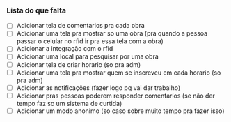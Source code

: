 ### Lista do que falta
- [ ] Adicionar tela de comentarios pra cada obra
- [ ] Adicionar uma tela pra mostrar so uma obra (pra quando a pessoa passar o celular no rfid ir pra essa tela com a obra)
- [ ] Adicionar a integração com o rfid
- [ ] Adicionar uma local para pesquisar por uma obra
- [ ] Adicionar tela de criar horario (so pra adm)
- [ ] Adicionar uma tela pra mostrar quem se inscreveu em cada horario (so pra adm)
- [ ] Adicionar as notificações (fazer logo pq vai dar trabalho)
- [ ] Adicionar pras pessoas poderem responder comentarios (se não der tempo faz so um sistema de curtida)
- [ ] Adicionar um modo anonimo (so caso sobre muito tempo pra fazer isso)
